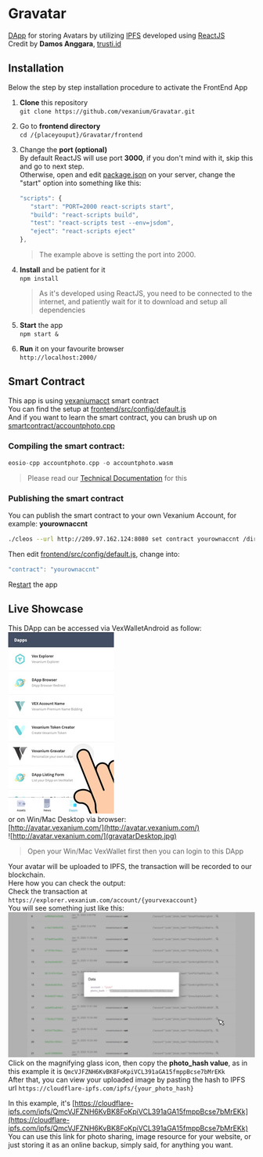 # Gravatar
[DApp](https://github.com/vexanium/DApps) for storing Avatars by utilizing [IPFS](https://ipfs.io/) developed using [ReactJS](https://reactjs.org/)  
Credit by **Damos Anggara**, [trusti.id](https://trusti.id/)

## Installation
Below the step by step installation procedure to activate the FrontEnd App
1. **Clone** this repository  
   ```git clone https://github.com/vexanium/Gravatar.git```  
2. Go to **frontend directory**  
   ```cd /{placeyouput}/Gravatar/frontend```  
3. Change the **port (optional)**  
   By default ReactJS will use port **3000**, if you don't mind with it, skip this and go to next step.  
   Otherwise, open and edit [package.json](frontend/package.json) on your server, change the "start" option into something like this:
   ```js
   "scripts": {
      "start": "PORT=2000 react-scripts start",
      "build": "react-scripts build",
      "test": "react-scripts test --env=jsdom",
      "eject": "react-scripts eject"
   },
   ```    
   > The example above is setting the port into 2000.  
       
5. **Install** and be patient for it   
   ```npm install```  
   >  As it's developed using ReactJS, you need to be connected to the internet, and patiently wait for it to download and setup all dependencies  
6. **Start** the app   
   ```npm start &```  
7. **Run** it on your favourite browser  
   ```http://localhost:2000/```

## Smart Contract
This app is using [vexaniumacct](https://explorer.vexanium.com/account/vexaniumacct) smart contract  
You can find the setup at [frontend/src/config/default.js](frontend/src/config/default.js)  
And if you want to learn the smart contract, you can brush up on [smartcontract/accountphoto.cpp](smartcontract/accountphoto.cpp)   
### Compiling the smart contract:  
```cpp
eosio-cpp accountphoto.cpp -o accountphoto.wasm
```  
> Please read our [Technical Documentation](http://dev.vexanium.com/tutorial) for this  

### Publishing the smart contract
You can publish the smart contract to your own Vexanium Account, for example: **yourownaccnt**  
```bash
./cleos --url http://209.97.162.124:8080 set contract yourownaccnt /dir/youput/contracts/accountphoto -p yourownaccnt@active
```  
Then edit [frontend/src/config/default.js](frontend/src/config/default.js), change into:  
```js
"contract": "yourownaccnt"
```  
Re[start](#Installation) the app

## Live Showcase
This DApp can be accessed via VexWalletAndroid as follow:    
![](gravatarOnVexWalletAndroid.jpg)  
or on Win/Mac Desktop via browser:  
[http://avatar.vexanium.com/](http://avatar.vexanium.com/)  
![http://avatar.vexanium.com/](gravatarDesktop.jpg)  
> Open your Win/Mac VexWallet first then you can login to this DApp  

Your avatar will be uploaded to IPFS, the transaction will be recorded to our blockchain.  
Here how you can check the output:  
Check the transaction at ```https://explorer.vexanium.com/account/{yourvexaccount}```  
You will see something just like this:  
![](gravatarTransactions.jpg)  
Click on the magnifying glass icon, then copy the **photo_hash value**, as in this example it is ```QmcVJFZNH6KvBK8FoKpiVCL391aGA15fmppBcse7bMrEKk```  
After that, you can view your uploaded image by pasting the hash to IPFS url
```https://cloudflare-ipfs.com/ipfs/{your_photo_hash}```  

In this example, it's [https://cloudflare-ipfs.com/ipfs/QmcVJFZNH6KvBK8FoKpiVCL391aGA15fmppBcse7bMrEKk](https://cloudflare-ipfs.com/ipfs/QmcVJFZNH6KvBK8FoKpiVCL391aGA15fmppBcse7bMrEKk)  
You can use this link for photo sharing, image resource for your website, or just storing it as an online backup, simply said, for anything you want. 
